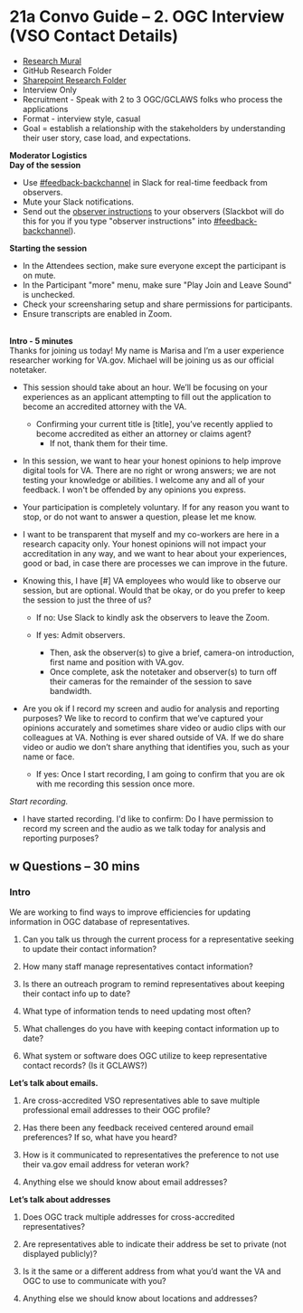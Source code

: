 # 21a Convo Guide – 2. OGC Interview (VSO Contact Details)
&#x20;

- [Research Mural](https://app.mural.co/t/departmentofveteransaffairs9999/m/departmentofveteransaffairs9999/1747745421512/ac1f8973c22f3741f694c3ad5f7df38343e82a2b?sender=u4c8b6076357da42993941037)&#x20;
- GitHub Research Folder
- [Sharepoint Research Folder](https://dvagov.sharepoint.com/:f:/r/sites/vaabdvro/Shared%20Documents/0%20-%20Benefits%20Portfolio%20-%20General/Research%20Recordings%20-%20Veteran-Staff-VSO/2025-06-ARM%20Form21a%20Prototype%20User%20test?csf=1\&web=1\&e=OouQDe)&#x20;
- Interview Only
- Recruitment - Speak with 2 to 3 OGC/GCLAWS folks who process the applications
- Format - interview style, casual
- Goal = establish a relationship with the stakeholders by understanding their user story, case load, and expectations.

****Moderator Logistics**** \
****Day of the session****&#x20;

- Use [#feedback-backchannel](https://dsva.slack.com/messages/C40B45NJK/details/) in Slack for real-time feedback from observers.&#x20;
- Mute your Slack notifications.
- Send out the [observer instructions](https://depo-platform-documentation.scrollhelp.site/research-design/Observer-guidelines.1622311177.html) to your observers (Slackbot will do this for you if you type "observer instructions" into [#feedback-backchannel](https://dsva.slack.com/channels/feedback-backchannel)).

****Starting the session****&#x20;

- In the Attendees section, make sure everyone except the participant is on mute.
- In the Participant "more" menu, make sure "Play Join and Leave Sound" is unchecked.
- Check your screensharing setup and share permissions for participants.
- Ensure transcripts are enabled in Zoom.

\
****Intro - 5 minutes**** \
Thanks for joining us today! My name is Marisa and I’m a user experience researcher working for VA.gov. Michael will be joining us as our official notetaker.

- This session should take about an hour. We’ll be focusing on your experiences as an applicant attempting to fill out the application to become an accredited attorney with the VA.
  - Confirming your current title is \[title], you’ve recently applied to become accredited as either an attorney or claims agent?
    - If not, thank them for their time.

- In this session, we want to hear your honest opinions to help improve digital tools for VA. There are no right or wrong answers; we are not testing your knowledge or abilities. I welcome any and all of your feedback. I won't be offended by any opinions you express.

- Your participation is completely voluntary. If for any reason you want to stop, or do not want to answer a question, please let me know.

- I want to be transparent that myself and my co-workers are here in a research capacity only. Your honest opinions will not impact your accreditation in any way, and we want to hear about your experiences, good or bad, in case there are processes we can improve in the future.

- Knowing this, I have \[#] VA employees who would like to observe our session, but are optional. Would that be okay, or do you prefer to keep the session to just the three of us?

  - If no: Use Slack to kindly ask the observers to leave the Zoom.

  - If yes: Admit observers.

    - Then, ask the observer(s) to give a brief, camera-on introduction, first name and position with VA.gov.
    - Once complete, ask the notetaker and observer(s) to turn off their cameras for the remainder of the session to save bandwidth.

- Are you ok if I record my screen and audio for analysis and reporting purposes? We like to record to confirm that we’ve captured your opinions accurately and sometimes share video or audio clips with our colleagues at VA. Nothing is ever shared outside of VA. If we do share video or audio we don’t share anything that identifies you, such as your name or face.
  - If yes: Once I start recording, I am going to confirm that you are ok with me recording this session once more.

_Start recording._&#x20;

- I have started recording. I'd like to confirm: Do I have permission to record my screen and the audio as we talk today for analysis and reporting purposes?


## **w Questions – 30 mins**&#x20;


### Intro
We are working to find ways to improve efficiencies for updating information in OGC database of representatives. 


1. Can you talk us through the current process for a representative seeking to update their contact information?

2. How many staff manage representatives contact information?

3. Is there an outreach program to remind representatives about keeping their contact info up to date?

4. What type of information tends to need updating most often?

5. What challenges do you have with keeping contact information up to date?

6. What system or software does OGC utilize to keep representative contact records? (Is it GCLAWS?)


**Let’s talk about emails.**
1. Are cross-accredited VSO representatives able to save multiple professional email addresses to their OGC profile?

2. Has there been any feedback received centered around email preferences? If so, what have you heard?

3. How is it communicated to representatives the preference to not use their va.gov email address for veteran work?

5. Anything else we should know about email addresses?

**Let’s talk about addresses**

1. Does OGC track multiple addresses for cross-accredited representatives?

2. Are representatives able to indicate their address be set to private (not displayed publicly)?

3. Is it the same or a different address from what you’d want the VA and OGC to use to communicate with you?

4. Anything else we should know about locations and addresses?

